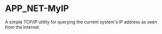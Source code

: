 APP_NET-MyIP
============

A simple TCP/IP utility for querying the current system's IP address as seen from the Internet.
